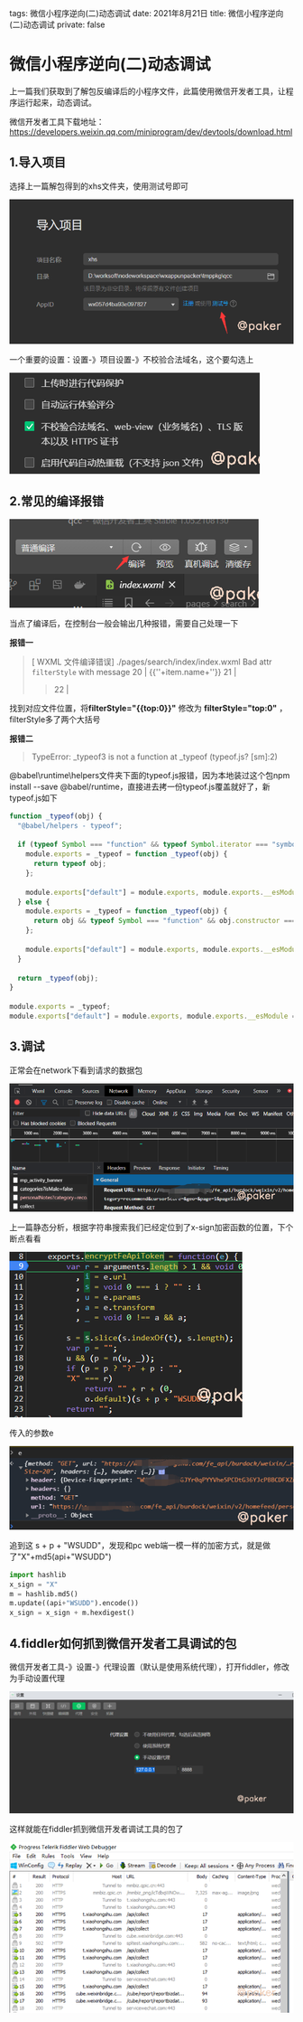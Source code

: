 tags: 微信小程序逆向(二)动态调试
date: 2021年8月21日
title: 微信小程序逆向(二)动态调试
private: false

# 微信小程序逆向(二)动态调试

上一篇我们获取到了解包反编译后的小程序文件，此篇使用微信开发者工具，让程序运行起来，动态调试。

微信开发者工具下载地址：https://developers.weixin.qq.com/miniprogram/dev/devtools/download.html

## 1.导入项目

选择上一篇解包得到的xhs文件夹，使用测试号即可

![image-20210821125702908](image-20210821125702908.png)

一个重要的设置：设置-》项目设置-》不校验合法域名，这个要勾选上

![image-20210821125904271](image-20210821125904271.png)

## 2.常见的编译报错

![image-20210821130004168](image-20210821130004168.png)

当点了编译后，在控制台一般会输出几种报错，需要自己处理一下

**报错一**

> [ WXML 文件编译错误] ./pages/search/index/index.wxml
>  Bad attr `filterStyle` with message
>   20 |                 <view class="{{['data-v-689734e0',true?'tab-title':'',tabIndex===index?'active':'']}}">{{''+item.name+''}}</view>
>   21 |             </view>
>
> > 22 |             <sort-list bind:__l="__l" bind:callBack="__e" class="data-v-689734e0 vue-ref-in-for" data-event-opts="{{[ [ '^callBack',[ ['filterCallBack'] ] ] ]}}" data-ref="{{'sort_'+index}}" filterStyle="{{top:0}}" sortList="{{item}}" vueId="{{'a2b08582-1-'+index}}" wx:if="{{!(index===1||index===4)}}" wx:for="{{sortList}}" wx:key="index"></sort-list>

找到对应文件位置，将**filterStyle="{{top:0}}"**  修改为 **filterStyle="top:0"** ，filterStyle多了两个大括号

**报错二**

> TypeError: _typeof3 is not a function
>     at _typeof (typeof.js? [sm]:2)

@babel\runtime\helpers文件夹下面的typeof.js报错，因为本地装过这个包npm install --save @babel/runtime，直接进去拷一份typeof.js覆盖就好了，新typeof.js如下

```javascript
function _typeof(obj) {
  "@babel/helpers - typeof";

  if (typeof Symbol === "function" && typeof Symbol.iterator === "symbol") {
    module.exports = _typeof = function _typeof(obj) {
      return typeof obj;
    };

    module.exports["default"] = module.exports, module.exports.__esModule = true;
  } else {
    module.exports = _typeof = function _typeof(obj) {
      return obj && typeof Symbol === "function" && obj.constructor === Symbol && obj !== Symbol.prototype ? "symbol" : typeof obj;
    };

    module.exports["default"] = module.exports, module.exports.__esModule = true;
  }

  return _typeof(obj);
}

module.exports = _typeof;
module.exports["default"] = module.exports, module.exports.__esModule = true;
```

## 3.调试

正常会在network下看到请求的数据包

![image-20210821132549355](image-20210821132549355.png)

上一篇静态分析，根据字符串搜索我们已经定位到了x-sign加密函数的位置，下个断点看看

![image-20210821133013802](image-20210821133013802.png)

传入的参数e

![image-20210821133052728](image-20210821133052728.png)

追到这 s + p + "WSUDD"，发现和pc web端一模一样的加密方式，就是做了"X"+md5(api+"WSUDD")

```python
import hashlib
x_sign = "X"
m = hashlib.md5()
m.update((api+"WSUDD").encode())
x_sign = x_sign + m.hexdigest()
```

## 4.fiddler如何抓到微信开发者工具调试的包

微信开发者工具-》设置-》代理设置（默认是使用系统代理），打开fiddler，修改为手动设置代理

![image-20210821133700086](image-20210821133700086.png)

这样就能在fiddler抓到微信开发者调试工具的包了

![image-20210821133748240](image-20210821133748240.png)